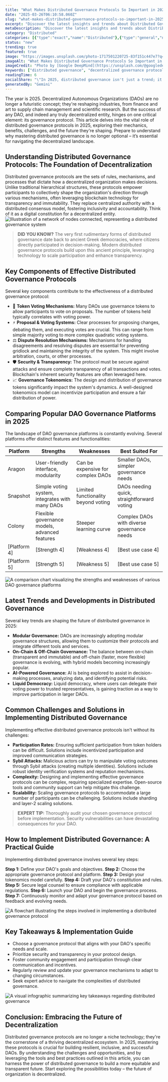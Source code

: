 ```yaml
---
title: "What Makes Distributed Governance Protocols So Important in 2025?"
date: "2025-03-26T06:10:58.060Z"
slug: "what-makes-distributed-governance-protocols-so-important-in-2025"
excerpt: "Discover the latest insights and trends about Distributed Governance Protocols. This comprehensive guide covers everything you need to know about Distributed Governance Protocols in 2025."
metaDescription: "Discover the latest insights and trends about Distributed Governance Protocols. This comprehensive guide covers everything you need to know about Distribut..."
category: "Distributed"
categories: [{"type":"exact","name":"Distributed"},{"type":"general","name":"Computer Science"},{"type":"medium","name":"Blockchain Technology"},{"type":"specific","name":"Decentralized Autonomous Organizations"},{"type":"niche","name":"Tokenized Voting"}]
status: "new"
trending: true
featured: true
image: "https://images.unsplash.com/photo-1717501220725-83f151c447e7?q=85&w=1200&fit=max&fm=webp&auto=compress"
imageAlt: "What Makes Distributed Governance Protocols So Important in 2025?"
imageCredit: "Photo by [Google DeepMind](https://unsplash.com/@googledeepmind) on Unsplash"
keywords: ["distributed governance", "decentralized governance protocols", "DAO governance", "blockchain governance models", "token voting mechanisms", "distributed ledger governance", "governance tokenomics", "best distributed governance protocols", "comparing DAO governance platforms", "how to implement distributed governance"]
readingTime: 6
socialShare: "\"In 2025, distributed governance isn't just a trend; it's the foundation of a new organizational paradigm.  Mastering it is the key to unlocking the full potential of decentralization.\""
generatedBy: "Gemini"
---
```




The year is 2025.  Decentralized Autonomous Organizations (DAOs) are no longer a futuristic concept; they're reshaping industries, from finance and art to supply chain management and scientific research.  But the success of any DAO, and indeed any truly decentralized entity, hinges on one critical element: its governance protocol.  This article delves into the vital role of distributed governance protocols in 2025, exploring their mechanics, benefits, challenges, and the future they're shaping.  Prepare to understand why mastering distributed governance is no longer optional – it’s essential for navigating the decentralized landscape.

## Understanding Distributed Governance Protocols: The Foundation of Decentralization

Distributed governance protocols are the sets of rules, mechanisms, and processes that dictate how a decentralized organization makes decisions.  Unlike traditional hierarchical structures, these protocols empower participants to collectively shape the organization's direction through various mechanisms, often leveraging blockchain technology for transparency and immutability.  They replace centralized authority with a distributed consensus model, fostering inclusivity and accountability.  Think of it as a digital constitution for a decentralized entity.  ![Illustration of a network of nodes connected, representing a distributed governance system](https://images.unsplash.com/photo-1676907820153-2b61de2b9daf?q=85&w=1200&fit=max&fm=webp&auto=compress)

> **DID YOU KNOW?**  The very first rudimentary forms of distributed governance date back to ancient Greek democracies, where citizens directly participated in decision-making.  Modern distributed governance protocols build upon this ancient principle, leveraging technology to scale participation and enhance transparency.

## Key Components of Effective Distributed Governance Protocols

Several key components contribute to the effectiveness of a distributed governance protocol:

* 🔑 **Token Voting Mechanisms:**  Many DAOs use governance tokens to allow participants to vote on proposals. The number of tokens held typically correlates with voting power.
* ⚡ **Proposal & Voting Systems:**  Clear processes for proposing changes, debating them, and executing votes are crucial.  This can range from simple majority voting to more complex quadratic voting systems.
* ⚖️ **Dispute Resolution Mechanisms:**  Mechanisms for handling disagreements and resolving disputes are essential for preventing gridlock and maintaining the integrity of the system.  This might involve arbitration, courts, or other processes.
* 🛡️ **Security & Transparency:**  The protocol must be secure against attacks and ensure complete transparency of all transactions and votes. Blockchain's inherent security features are often leveraged here.
* 📈 **Governance Tokenomics:**  The design and distribution of governance tokens significantly impact the system's dynamics.  A well-designed tokenomics model can incentivize participation and ensure a fair distribution of power.

## Comparing Popular DAO Governance Platforms in 2025

The landscape of DAO governance platforms is constantly evolving.  Several platforms offer distinct features and functionalities:

| Platform             | Strengths                                     | Weaknesses                                  | Best Suited For                               |
|----------------------|-------------------------------------------------|-----------------------------------------------|-----------------------------------------------|
| Aragon                | User-friendly interface, modularity             | Can be expensive for complex DAOs              | Smaller DAOs, simpler governance needs         |
| Snapshot             | Simple voting system, integrates with many DAOs | Limited functionality beyond voting           | DAOs needing quick, straightforward voting      |
| Colony                | Flexible governance models, advanced features    | Steeper learning curve                        | Complex DAOs with diverse governance needs      |
| [Platform 4]          | [Strength 4]                                  | [Weakness 4]                               | [Best use case 4]                            |
| [Platform 5]          | [Strength 5]                                  | [Weakness 5]                               | [Best use case 5]                            |

![A comparison chart visualizing the strengths and weaknesses of various DAO governance platforms](https://images.unsplash.com/photo-1611926653670-e18689373857?q=85&w=1200&fit=max&fm=webp&auto=compress)

## Latest Trends and Developments in Distributed Governance

Several key trends are shaping the future of distributed governance in 2025:

* **Modular Governance:**  DAOs are increasingly adopting modular governance structures, allowing them to customize their protocols and integrate different tools and services.
* **On-Chain & Off-Chain Governance:**  The balance between on-chain (transparent and immutable) and off-chain (faster, more flexible) governance is evolving, with hybrid models becoming increasingly popular.
* **AI-Powered Governance:**  AI is being explored to assist in decision-making processes, analyzing data, and identifying potential risks.
* **Liquid Democracy:**  Liquid democracy, where users can delegate their voting power to trusted representatives, is gaining traction as a way to improve participation in larger DAOs.

## Common Challenges and Solutions in Implementing Distributed Governance

Implementing effective distributed governance protocols isn't without its challenges:

* **Participation Rates:**  Ensuring sufficient participation from token holders can be difficult.  Solutions include incentivized participation and improved communication strategies.
* **Sybil Attacks:**  Malicious actors can try to manipulate voting outcomes through Sybil attacks (creating multiple identities).  Solutions include robust identity verification systems and reputation mechanisms.
* **Complexity:**  Designing and implementing effective governance protocols can be complex, requiring specialized expertise.  Open-source tools and community support can help mitigate this challenge.
* **Scalability:**  Scaling governance protocols to accommodate a large number of participants can be challenging.  Solutions include sharding and layer-2 scaling solutions.

> **EXPERT TIP:**  Thoroughly audit your chosen governance protocol before implementation.  Security vulnerabilities can have devastating consequences for your DAO.

## How to Implement Distributed Governance: A Practical Guide

Implementing distributed governance involves several key steps:

**Step 1:** Define your DAO's goals and objectives.
**Step 2:** Choose the appropriate governance protocol and platform.
**Step 3:** Design your tokenomics model carefully.
**Step 4:** Draft your DAO's constitution and rules.
**Step 5:** Secure legal counsel to ensure compliance with applicable regulations.
**Step 6:** Launch your DAO and begin the governance process.
**Step 7:** Continuously monitor and adapt your governance protocol based on feedback and evolving needs.

![A flowchart illustrating the steps involved in implementing a distributed governance protocol](https://images.unsplash.com/photo-1611926653458-09294b3142bf?q=85&w=1200&fit=max&fm=webp&auto=compress)

## Key Takeaways & Implementation Guide

* Choose a governance protocol that aligns with your DAO's specific needs and scale.
* Prioritize security and transparency in your protocol design.
* Foster community engagement and participation through clear communication and incentives.
* Regularly review and update your governance mechanisms to adapt to changing circumstances.
* Seek expert advice to navigate the complexities of distributed governance.

![A visual infographic summarizing key takeaways regarding distributed governance](https://images.unsplash.com/photo-1717501220725-83f151c447e7?q=85&w=1200&fit=max&fm=webp&auto=compress)

## Conclusion: Embracing the Future of Decentralization

Distributed governance protocols are no longer a niche technology; they're the cornerstone of a thriving decentralized ecosystem.  In 2025, mastering these protocols is crucial for building resilient, inclusive, and successful DAOs.  By understanding the challenges and opportunities, and by leveraging the tools and best practices outlined in this article, you can harness the power of distributed governance to build a more equitable and transparent future.  Start exploring the possibilities today – the future of organization is decentralized.

